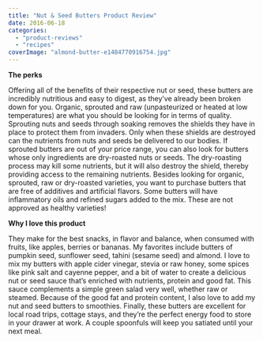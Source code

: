 ```yaml
---
title: "Nut & Seed Butters Product Review"
date: 2016-06-18
categories: 
  - "product-reviews"
  - "recipes"
coverImage: "almond-butter-e1484770916754.jpg"
---
```


**The perks**

Offering all of the benefits of their respective nut or seed, these butters are incredibly nutritious and easy to digest, as they’ve already been broken down for you. Organic, sprouted and raw (unpasteurized or heated at low temperatures) are what you should be looking for in terms of quality. Sprouting nuts and seeds through soaking removes the shields they have in place to protect them from invaders. Only when these shields are destroyed can the nutrients from nuts and seeds be delivered to our bodies. If sprouted butters are out of your price range, you can also look for butters whose only ingredients are dry-roasted nuts or seeds. The dry-roasting process may kill some nutrients, but it will also destroy the shield, thereby providing access to the remaining nutrients. Besides looking for organic, sprouted, raw or dry-roasted varieties, you want to purchase butters that are free of additives and artificial flavors. Some butters will have inflammatory oils and refined sugars added to the mix. These are not approved as healthy varieties!

**Why I love this product**

They make for the best snacks, in flavor and balance, when consumed with fruits, like apples, berries or bananas. My favorites include butters of pumpkin seed, sunflower seed, tahini (sesame seed) and almond. I love to mix my butters with apple cider vinegar, stevia or raw honey, some spices like pink salt and cayenne pepper, and a bit of water to create a delicious nut or seed sauce that’s enriched with nutrients, protein and good fat. This sauce complements a simple green salad very well, whether raw or steamed. Because of the good fat and protein content, I also love to add my nut and seed butters to smoothies. Finally, these butters are excellent for local road trips, cottage stays, and they’re the perfect energy food to store in your drawer at work. A couple spoonfuls will keep you satiated until your next meal.
